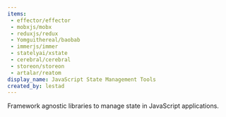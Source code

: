 ```yaml
---
items:
 - effector/effector
 - mobxjs/mobx
 - reduxjs/redux
 - Yomguithereal/baobab
 - immerjs/immer
 - statelyai/xstate
 - cerebral/cerebral
 - storeon/storeon
 - artalar/reatom
display_name: JavaScript State Management Tools
created_by: lestad
---
```

Framework agnostic libraries to manage state in JavaScript applications.
